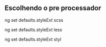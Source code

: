 ﻿## Escolhendo o pre processador

ng set defaults.styleExt scss

ng set defaults.styleExt less

ng set defaults.styleExt styl


